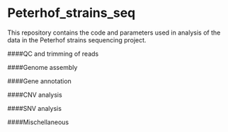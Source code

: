 Peterhof_strains_seq
===========

This repository contains the code and parameters used in analysis of the data in the Peterhof strains sequencing project.

####QC and trimming of reads

####Genome assembly

####Gene annotation

####CNV analysis

####SNV analysis

####Mischellaneous

